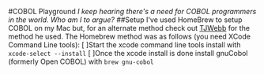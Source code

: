 #COBOL Playground
*I keep hearing there's a need for COBOL programmers in the world. Who am I to argue?*
##Setup
I've used HomeBrew to setup COBOL on my Mac but, for an alternate method check out [TJWebb](https://github.com/tjwebb/learning-cobol) for the method he used. 
The Homebrew method was as follows (you need XCode Command Line tools):
[ ]Start the xcode command line tools install with `xcode-select --install`
[ ]Once the xcode install is done install gnuCobol (formerly Open COBOL) with
`brew gnu-cobol`
